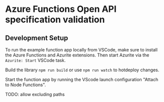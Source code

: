 # Azure Functions Open API specification validation

## Development Setup

To run the example function app locally from VSCode, make sure to install the Azure Functions and Azurite extensions. 
Then start Azurite via the `Azurite: Start` VSCode task.

Build the library `npm run build` or use `npm run watch` to hotdeploy changes.

Start the function app by running the VScode launch configuration "Attach to Node Functions".


TODO: allow excluding paths
